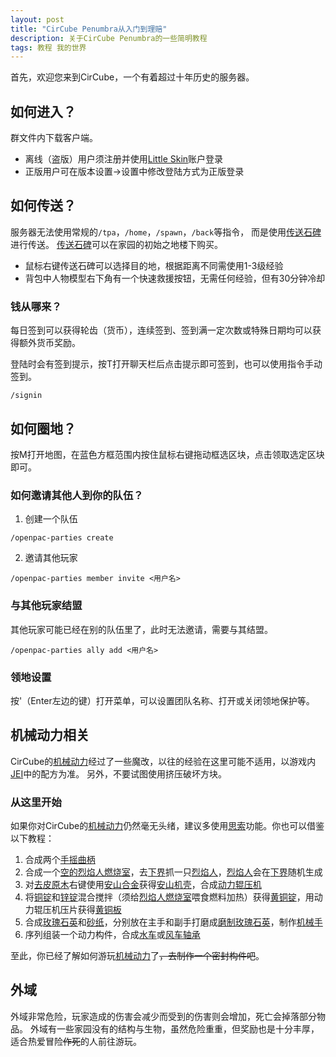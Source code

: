 ```yaml
---
layout: post
title: "CirCube Penumbra从入门到理赔"
description: 关于CirCube Penumbra的一些简明教程
tags: 教程 我的世界
---
```


首先，欢迎您来到CirCube，一个有着超过十年历史的服务器。

## 如何进入？
群文件内下载客户端。
- 离线（盗版）用户须注册并使用[Little Skin](https://littleskin.cn/)账户登录
- 正版用户可在版本设置->设置中修改登陆方式为正版登录

## 如何传送？
服务器无法使用常规的`/tpa`，`/home`，`/spawn`，`/back`等指令，
而是使用[传送石碑](https://www.mcmod.cn/class/1339.html)进行传送。
[传送石碑](https://www.mcmod.cn/class/1339.html)可以在家园的初始之地楼下购买。

- 鼠标右键传送石碑可以选择目的地，根据距离不同需使用1-3级经验
- 背包中人物模型右下角有一个快速救援按钮，无需任何经验，但有30分钟冷却

### 钱从哪来？
每日签到可以获得轮齿（货币），连续签到、签到满一定次数或特殊日期均可以获得额外货币奖励。

登陆时会有签到提示，按T打开聊天栏后点击提示即可签到，也可以使用指令手动签到。

```
/signin
```

## 如何圈地？
按M打开地图，在蓝色方框范围内按住鼠标右键拖动框选区块，点击领取选定区块即可。
### 如何邀请其他人到你的队伍？
1. 创建一个队伍
```
/openpac-parties create
```
2. 邀请其他玩家
```
/openpac-parties member invite <用户名>
```

### 与其他玩家结盟
其他玩家可能已经在别的队伍里了，此时无法邀请，需要与其结盟。
```
/openpac-parties ally add <用户名>
```
### 领地设置
按'（Enter左边的键）打开菜单，可以设置团队名称、打开或关闭领地保护等。
##  机械动力相关
CirCube的[机械动力](https://www.mcmod.cn/class/2021.html)经过了一些魔改，以往的经验在这里可能不适用，以游戏内[JEI](https://www.mcmod.cn/class/459.html)中的配方为准。
另外，不要试图使用挤压破坏方块。

### 从这里开始
如果你对CirCube的[机械动力](https://www.mcmod.cn/class/2021.html)仍然毫无头绪，建议多使用[思索](https://www.mcmod.cn/item/555624.html)功能。你也可以借鉴以下教程：
1. 合成两个[手摇曲柄](https://www.mcmod.cn/item/227791.html)
2. 合成一个[空的烈焰人燃烧室](https://www.mcmod.cn/item/396863.html)，去[下界](https://www.mcmod.cn/item/129502.html)抓一只[烈焰人](https://www.mcmod.cn/item/46728.html)，[烈焰人](https://www.mcmod.cn/item/46728.html)会在[下界](https://www.mcmod.cn/item/129502.html)随机生成
3. 对[去皮原木](https://www.mcmod.cn/item/222747.html)右键使用[安山合金](https://www.mcmod.cn/item/227754.html)获得[安山机壳](https://www.mcmod.cn/item/227807.html)，合成[动力辊压机](https://www.mcmod.cn/item/196535.html)
4. 将[铜锭](https://www.mcmod.cn/item/463116.html)和[锌锭](https://www.mcmod.cn/item/227756.html)混合搅拌（须给[烈焰人燃烧室](https://www.mcmod.cn/item/396864.html)喂食燃料加热）获得[黄铜锭](https://www.mcmod.cn/item/227757.html)，用动力辊压机压片获得[黄铜板](https://www.mcmod.cn/item/227747.html)
5. 合成[玫瑰石英](https://www.mcmod.cn/item/196505.html)和[砂纸](https://www.mcmod.cn/item/227758.html)，分别放在主手和副手打磨成[磨制玫瑰石英](https://www.mcmod.cn/item/347841.html)，制作[机械手](https://www.mcmod.cn/item/227804.html)
6. 序列组装一个动力构件，合成[水车](https://www.mcmod.cn/item/196531.html)或[风车轴承](https://www.mcmod.cn/item/396896.html)

至此，你已经了解如何游玩[机械动力](https://www.mcmod.cn/class/2021.html)了~~，去制作一个密封构件吧~~。
## 外域
外域非常危险，玩家造成的伤害会减少而受到的伤害则会增加，死亡会掉落部分物品。
外域有一些家园没有的结构与生物，虽然危险重重，但奖励也是十分丰厚，适合热爱冒险~~作死~~的人前往游玩。
